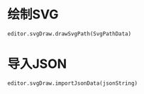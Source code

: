 # 绘制SVG
`editor.svgDraw.drawSvgPath(SvgPathData)`

# 导入JSON
`editor.svgDraw.importJsonData(jsonString)`
